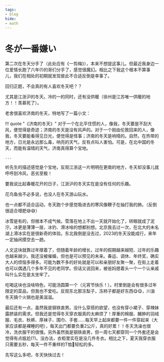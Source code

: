 ```yaml
---
tags:
- blog
hide:
- math
---
```


# 冬が一番嫌い

第二次在冬天分手了（此处应有《一剪梅》），本来不想提这事儿。但最近我身边一位爱情长跑了六年(!)的哥们分手了，感觉很魔幻。相比之下我这个根本不算事儿，我们在相处的初期就发现彼此不合适反倒是幸事了。

回归正题，不会真的有人喜欢冬天吧？？

尤其是江浙沪的冬天。冷的一的同时，还有没供暖（徐州是江苏唯一供暖的地方！！羡慕死了）。

老舍很喜欢济南的冬天，特地写了一篇小文：

!!! quote "《济南的冬天》"
    对于一个在北平住惯的人，像我，冬天要是不刮大风，便觉得是奇迹；济南的冬天是没有风声的。对于一个刚由伦敦回来的人，像我，冬天要能看得见日光，便觉得是怪事；济南的冬天是响晴的。自然，在热带的地方，日光是永远那么毒，响亮的天气，反有点叫人害怕。可是，在北中国的冬天，而能有温晴的天气，济南真得算个宝地。 

    ...

听先生的描述感觉是个宝地，反观江浙这一片明明在更南的地方，冬天却没事儿就呼呼刮冷风，恶劣至极！

要我说比起春暖花开的日子，江浙沪的冬天实在是没有任何的乐趣。

花鸟鱼虫不必多说，也没人在冬天游山玩水。

也一点都不适合运动，冬天跑个步感觉吸进去的寒风像鞭子在抽打我的肺。（反倒很适合增肥😅😅）

冰雪是有的，但根本不成气候。雪落在地上不出一天就开始化了，转眼就成了泥泞。冰更是薄薄一层，冰钓、滑冰啥的想都别想。北京我去过一次，在北大的未名湖上滑冰实在是很新奇的体验。东北我倒是没去过，2023的冬天没能成行，来年一定抽闲摸空去一趟。

人文这块就靠过年撑着了，但随着年龄的增长，过年的假期越来越短、过年的乐趣也越来越少。我还没被催婚，但也是可以预见的未来。春运、调休、年终奖，确实大人的烦恼多得多。可能为数不多的好处就是可以和亲朋好友聚一聚，在街上走着也可以偶遇几个多年不见的老同学。但话又说回来，被爸妈摁着头一个一个认亲戚叫什么实在是太坐牢了。

吃喝这块也没啥特色，可能汤圆算一个（元宵节快乐！）。村里倒是会有很多过年限定的菜品，但我也不爱吃。反观东北那冻梨子，冻柿子都是好东西😋😋，川渝冬天搞个火锅也是美滋滋。

最后还有一点，虽然我是钢铁直男。没什么穿搭的欲望，也没有穿小裙子、穿辣妹露脐装的需求。但我还是觉得冬天穿衣服真的太麻烦了！厚重的棉服、臃肿的羽绒服、毛衣、秋裤、厚袜子、围巾、手套……每天早上起床都要一件一件穿起来（大家应该都是裸睡的吧），每天出门都要负重2公斤，真的好累！！冬天洗澡也很冷，洗衣服干的很慢。另外虽然我是钢铁直男，但一周七天都穿同一个外套还是会觉得有点尴尬(?)。没办法，衣柜里实在是没几件冬衣。相比之下，夏天我穿衣服只需要五秒，每天一件不重样的T恤🤣轻松的多。

先写这么多吧，冬天快快过去！